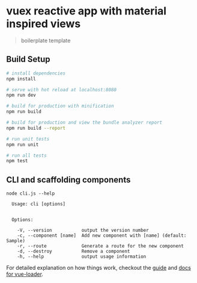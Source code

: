# vuex reactive app with material inspired views

> boilerplate template

## Build Setup

``` bash
# install dependencies
npm install

# serve with hot reload at localhost:8080
npm run dev

# build for production with minification
npm run build

# build for production and view the bundle analyzer report
npm run build --report

# run unit tests
npm run unit

# run all tests
npm test
```

## CLI and scaffolding components

`node cli.js --help`

````
  Usage: cli [options]


  Options:

    -V, --version           output the version number
    -c, --component [name]  Add new component with [name] (default: Sample)
    -r, --route             Generate a route for the new component
    -d, --destroy           Remove a component
    -h, --help              output usage information
````


For detailed explanation on how things work, checkout the [guide](http://vuejs-templates.github.io/webpack/) and [docs for vue-loader](http://vuejs.github.io/vue-loader).
